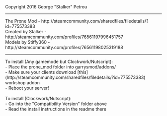 <dl>Copyright 2016 George "Stalker" Petrou<br>
<hr>
The Prone Mod - http://steamcommunity.com/sharedfiles/filedetails/?id=775573383<br>
Created by Stalker - http://steamcommunity.com/profiles/76561197996451757<br>
Models by Stiffy360 - http://steamcommunity.com/profiles/76561198025319188<br>
<hr>
To install (Any gamemode but Clockwork/Nutscript):<br>
- Place the prone_mod folder into garrysmod/addons/<br>
- Make sure your clients download [this](http://steamcommunity.com/sharedfiles/filedetails/?id=775573383) workshop addon<br>
- Reboot your server!<br><br>
To install (Clockwork/Nutscript):<br>
- Go into the "Compatibility Version" folder above<br>
- Read the install instructions in the readme there